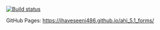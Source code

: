 [![Build status](https://ci.appveyor.com/api/projects/status/easu43xmuthwscvo?svg=true)](https://ci.appveyor.com/project/ihaveseeni486/ahj-5-1-forms)

GitHub Pages: https://ihaveseeni486.github.io/ahj_5.1_forms/